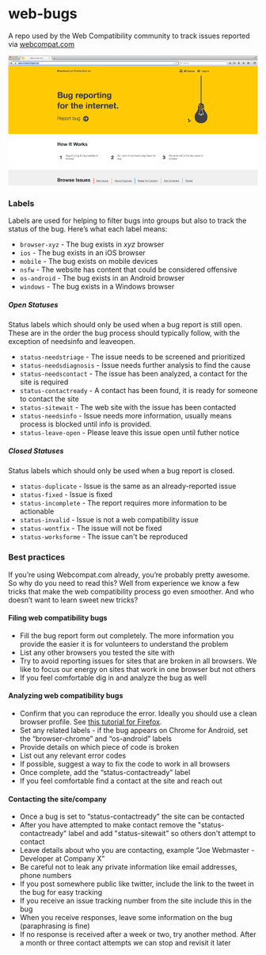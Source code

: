 web-bugs
========

A repo used by the Web Compatibility community to track issues reported via [webcompat.com](http://webcompat.com)

![Screenshot of webcompat.com](screenie.png)


### Labels
Labels are used for helping to filter bugs into groups but also to track the status of the bug. Here’s what each label means:

- `browser-xyz` - The bug exists in *xyz* browser
- `ios` - The bug exists in an iOS browser
- `mobile` - The bug exists on mobile devices
- `nsfw` - The website has content that could be considered offensive
- `os-android` - The bug exists in an Android browser
- `windows` - The bug exists in a Windows browser

##### Open Statuses
Status labels which should only be used when a bug report is still open. These are in the order the bug process should typically follow, with the exception of needsinfo and leaveopen.
- `status-needstriage` - The issue needs to be screened and prioritized
- `status-needsdiagnosis` - Issue needs further analysis to find the cause
- `status-needscontact` - The issue has been analyzed, a contact for the site is required
- `status-contactready` - A contact has been found, it is ready for someone to contact the site
- `status-sitewait` - The web site with the issue has been contacted
- `status-needsinfo` - Issue needs more information, usually means process is blocked until info is provided.
- `status-leave-open` - Please leave this issue open until futher notice

##### Closed Statuses
Status labels which should only be used when a bug report is closed.
- `status-duplicate` - Issue is the same as an already-reported issue
- `status-fixed` - Issue is fixed
- `status-incomplete` - The report requires more information to be actionable
- `status-invalid` - Issue is not a web compatibility issue
- `status-wontfix` - The issue will not be fixed
- `status-worksforme` - The issue can't be reproduced

### Best practices

If you’re using Webcompat.com already, you’re probably pretty awesome. So why do you need to read this? Well from experience we know a few tricks that make the web compatibility process go even smoother. And who doesn’t want to learn sweet new tricks?

#### Filing web compatibility bugs
- Fill the bug report form out completely. The more information you provide the easier it is for volunteers to understand the problem
- List any other browsers you tested the site with
- Try to avoid reporting issues for sites that are broken in all browsers. We like to focus our energy on sites that work in one browser but not others
- If you feel comfortable dig in and analyze the bug as well

#### Analyzing web compatibility bugs
- Confirm that you can reproduce the error. Ideally you should use a clean browser profile. See [this tutorial for Firefox](http://www.otsukare.info/2014/11/12/configure-webcompat-browser).
- Set any related labels - if the bug appears on Chrome for Android, set the “browser-chrome” and “os-android” labels
- Provide details on which piece of code is broken
- List out any relevant error codes
- If possible, suggest a way to fix the code to work in all browsers
- Once complete, add the “status-contactready” label
- If you feel comfortable find a contact at the site and reach out

#### Contacting the site/company
- Once a bug is set to “status-contactready” the site can be contacted
- After you have attempted to make contact remove the "status-contactready" label and add "status-sitewait" so others don't attempt to contact
- Leave details about who you are contacting, example “Joe Webmaster - Developer at Company X”
- Be careful not to leak any private information like email addresses, phone numbers
- If you post somewhere public like twitter, include the link to the tweet in the bug for easy tracking
- If you receive an issue tracking number from the site include this in the bug
- When you receive responses, leave some information on the bug (paraphrasing is fine)
- If no response is received after a week or two, try another method. After a month or three contact attempts we can stop and revisit it later
